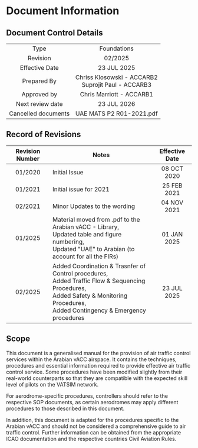 # Document Information
## Document Control Details
|                     |                                                       |
|:-------------------:|:-----------------------------------------------------:|
|         Type        |                      Foundations                      |
|       Revision      |                        02/2025                        |
|    Effective Date   |                      23 JUL 2025                      |
|     Prepared By     | Chriss Klosowski - ACCARB2<br>Suprojit Paul - ACCARB3 |
|     Approved by     |                Chris Marriott - ACCARB1               |
|   Next review date  |                      23 JUL 2026                      |
| Cancelled documents |                UAE MATS P2 R01-2021.pdf               |

## Record of Revisions
| Revision Number | Notes                                                                                                                                                    | Effective Date |
|:---------------:|----------------------------------------------------------------------------------------------------------------------------------------------------------|:--------------:|
|     01/2020     | Initial Issue                                                                                                                                            |   08 OCT 2020  |
|     01/2021     | Initial issue for 2021                                                                                                                                   |   25 FEB 2021  |
|     02/2021     | Minor Updates to the wording                                                                                                                             |   04 NOV 2021  |
|     01/2025     | Material moved from .pdf to the Arabian vACC - Library,<br>Updated table and figure numbering,<br>Updated "UAE" to Arabian (to account for all the FIRs) |   01 JAN 2025  |
| 02/2025 | Added Coordination & Trasnfer of Control procedures,<br> Added Traffic Flow & Sequencing Procedures,<br> Added Safety & Monitoring Procedures,<br> Added Contingency & Emergency procedures | 23 JUL 2025 |

## Scope
This document is a generalised manual for the provision of air traffic control services within the Arabian vACC airspace. It contains the techniques, procedures and essential information required to provide effective air traffic control service. Some procedures have been modified slightly from their real-world counterparts so that they are compatible with the expected skill level of pilots on the VATSIM network.

For aerodrome-specific procedures, controllers should refer to the respective SOP documents, as certain aerodromes may apply different procedures to those described in this document. 

In addition, this document is adapted for the procedures specific to the Arabian vACC and should not be considered a comprehensive guide to air traffic control. Further information can be obtained from the appropriate ICAO documentation and the respective countries Civil Aviation Rules.
